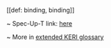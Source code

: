 [[def: binding, binding]]

~ Spec-Up-T link: <a href='https://weboftrust.github.io/WOT-terms/docs/glossary/binding'>here</a>

~ More in <a href="https://weboftrust.github.io/WOT-terms/docs/glossary/binding">extended KERI glossary</a>
